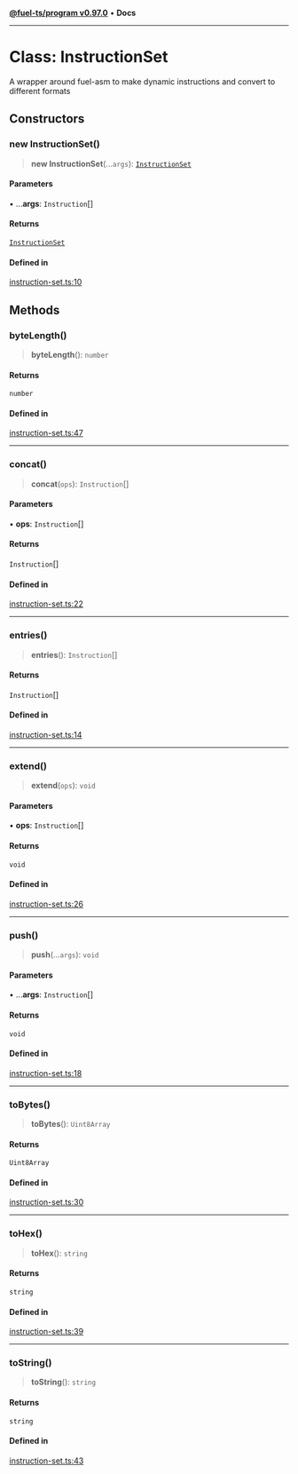 [**@fuel-ts/program v0.97.0**](../index.md) • **Docs**

***

# Class: InstructionSet

A wrapper around fuel-asm to make dynamic instructions and convert to different formats

## Constructors

### new InstructionSet()

> **new InstructionSet**(...`args`): [`InstructionSet`](InstructionSet.md)

#### Parameters

• ...**args**: `Instruction`[]

#### Returns

[`InstructionSet`](InstructionSet.md)

#### Defined in

[instruction-set.ts:10](https://github.com/FuelLabs/fuels-ts/blob/4c225773d9c890e3b3b178fd875342439d5d1ede/packages/program/src/instruction-set.ts#L10)

## Methods

### byteLength()

> **byteLength**(): `number`

#### Returns

`number`

#### Defined in

[instruction-set.ts:47](https://github.com/FuelLabs/fuels-ts/blob/4c225773d9c890e3b3b178fd875342439d5d1ede/packages/program/src/instruction-set.ts#L47)

***

### concat()

> **concat**(`ops`): `Instruction`[]

#### Parameters

• **ops**: `Instruction`[]

#### Returns

`Instruction`[]

#### Defined in

[instruction-set.ts:22](https://github.com/FuelLabs/fuels-ts/blob/4c225773d9c890e3b3b178fd875342439d5d1ede/packages/program/src/instruction-set.ts#L22)

***

### entries()

> **entries**(): `Instruction`[]

#### Returns

`Instruction`[]

#### Defined in

[instruction-set.ts:14](https://github.com/FuelLabs/fuels-ts/blob/4c225773d9c890e3b3b178fd875342439d5d1ede/packages/program/src/instruction-set.ts#L14)

***

### extend()

> **extend**(`ops`): `void`

#### Parameters

• **ops**: `Instruction`[]

#### Returns

`void`

#### Defined in

[instruction-set.ts:26](https://github.com/FuelLabs/fuels-ts/blob/4c225773d9c890e3b3b178fd875342439d5d1ede/packages/program/src/instruction-set.ts#L26)

***

### push()

> **push**(...`args`): `void`

#### Parameters

• ...**args**: `Instruction`[]

#### Returns

`void`

#### Defined in

[instruction-set.ts:18](https://github.com/FuelLabs/fuels-ts/blob/4c225773d9c890e3b3b178fd875342439d5d1ede/packages/program/src/instruction-set.ts#L18)

***

### toBytes()

> **toBytes**(): `Uint8Array`

#### Returns

`Uint8Array`

#### Defined in

[instruction-set.ts:30](https://github.com/FuelLabs/fuels-ts/blob/4c225773d9c890e3b3b178fd875342439d5d1ede/packages/program/src/instruction-set.ts#L30)

***

### toHex()

> **toHex**(): `string`

#### Returns

`string`

#### Defined in

[instruction-set.ts:39](https://github.com/FuelLabs/fuels-ts/blob/4c225773d9c890e3b3b178fd875342439d5d1ede/packages/program/src/instruction-set.ts#L39)

***

### toString()

> **toString**(): `string`

#### Returns

`string`

#### Defined in

[instruction-set.ts:43](https://github.com/FuelLabs/fuels-ts/blob/4c225773d9c890e3b3b178fd875342439d5d1ede/packages/program/src/instruction-set.ts#L43)
